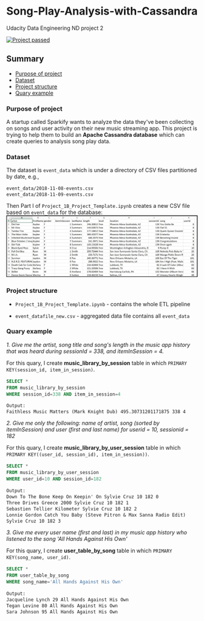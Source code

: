 # Song-Play-Analysis-with-Cassandra
Udacity Data Engineering ND project 2

[![Project passed](https://img.shields.io/badge/project-passed-success.svg)](https://img.shields.io/badge/project-passed-success.svg)

## Summary
* [Purpose of project](#Purpose-of-project)
* [Dataset](#Dataset)
* [Project structure](#Project-structure)
* [Quary example](#quary-example)

### Purpose of project
A startup called Sparkify wants to analyze the data they've been collecting on songs and user activity on their new music streaming app. This project is trying to help them to build an **Apache Cassandra database** which can create queries to analysis song play data. 

### Dataset
The dataset is `event_data` which is under a directory of CSV files partitioned by date, e.g., 

```
event_data/2018-11-08-events.csv
event_data/2018-11-09-events.csv
```
Then Part I of `Project_1B_Project_Template.ipynb` creates a new CSV file based on `event_data` for the database: 
<img src="images/image_event_datafile_new.jpg">

### Project structure

* `Project_1B_Project_Template.ipynb` - contains the whole ETL pipeline

* `event_datafile_new.csv` - aggregated data file contains all `event_data`

### Quary example
*1. Give me the artist, song title and song's length in the music app history that was heard during  sessionId = 338, and itemInSession  = 4.*

For this quary, I create **music_library_by_session** table in which `PRIMARY KEY(session_id, item_in_session)`.

```SQL
SELECT * 
FROM music_library_by_session 
WHERE session_id=338 AND item_in_session=4
```
```
Output: 
Faithless Music Matters (Mark Knight Dub) 495.30731201171875 338 4
```


*2. Give me only the following: name of artist, song (sorted by itemInSession) and user (first and last name) for userid = 10, sessionid = 182*

For this quary, I create **music_library_by_user_session** table in which `PRIMARY KEY((user_id, session_id), item_in_session))`.

```SQL
SELECT * 
FROM music_library_by_user_session 
WHERE user_id=10 AND session_id=182
```

```
Output: 
Down To The Bone Keep On Keepin' On Sylvie Cruz 10 182 0
Three Drives Greece 2000 Sylvie Cruz 10 182 1
Sebastien Tellier Kilometer Sylvie Cruz 10 182 2
Lonnie Gordon Catch You Baby (Steve Pitron & Max Sanna Radio Edit) Sylvie Cruz 10 182 3
```

*3. Give me every user name (first and last) in my music app history who listened to the song 'All Hands Against His Own'*

For this quary, I create **user_table_by_song** table in which `PRIMARY KEY(song_name, user_id)`.

```SQL
SELECT * 
FROM user_table_by_song 
WHERE song_name='All Hands Against His Own'
```

```
Output:
Jacqueline Lynch 29 All Hands Against His Own
Tegan Levine 80 All Hands Against His Own
Sara Johnson 95 All Hands Against His Own
```

